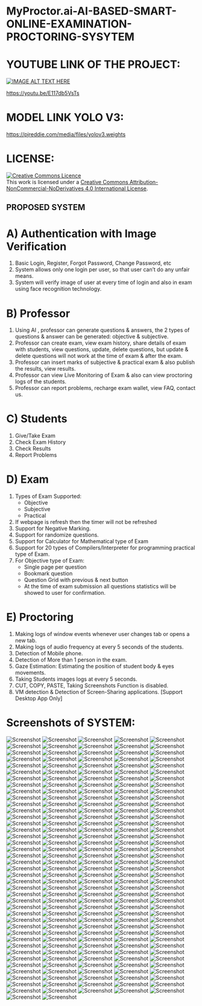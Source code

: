 # MyProctor.ai-AI-BASED-SMART-ONLINE-EXAMINATION-PROCTORING-SYSYTEM

# YOUTUBE LINK OF THE PROJECT:
[![IMAGE ALT TEXT HERE](https://img.youtube.com/vi/E117db5VsTs/0.jpg)](https://youtu.be/E117db5VsTs)

https://youtu.be/E117db5VsTs

# MODEL LINK YOLO V3:
https://pjreddie.com/media/files/yolov3.weights

# LICENSE:
<a rel="license" href="http://creativecommons.org/licenses/by-nc-nd/4.0/"><img alt="Creative Commons Licence" style="border-width:0" src="https://i.creativecommons.org/l/by-nc-nd/4.0/88x31.png" /></a><br />This work is licensed under a <a rel="license" href="http://creativecommons.org/licenses/by-nc-nd/4.0/">Creative Commons Attribution-NonCommercial-NoDerivatives 4.0 International License</a>.

## PROPOSED SYSTEM
# A) Authentication with Image Verification
1) Basic Login, Register, Forgot Password, Change Password, etc
2) System allows only one login per user, so that user can’t do any unfair means.
3) System will verify image of user at every time of login and also in exam using face recognition technology.


# B) Professor 
1) Using AI , professor can generate questions & answers, the 2 types of questions & answer can be generated: objective & subjective.
2) Professor can create exam, view exam history, share details of exam with students, view questions, update, delete questions, but update & delete questions will not work at the time of exam & after the exam.
3) Professor can insert marks of subjective & practical exam & also publish the results, view results.
4) Professor can view Live Monitoring of Exam & also can view proctoring logs of the students.
5) Professor can report problems, recharge exam wallet, view FAQ, contact us.

# C) Students
1) Give/Take Exam
2) Check Exam History
3) Check Results
4) Report Problems

# D) Exam 
1) Types of Exam Supported:
    - Objective
    - Subjective
    - Practical 
2) If webpage is refresh then the timer will not be refreshed
3) Support for Negative Marking.
4) Support for randomize questions.
5) Support for Calculator for Mathematical type of Exam
6) Support for 20 types of Compilers/Interpreter for  programming practical type of Exam.
7) For Objective type of Exam:
     - Single page per question
     - Bookmark question 
      - Question Grid with previous & next button
      - At the time of exam submission all questions statistics will be showed to user for confirmation. 


# E) Proctoring 
1) Making logs of window events whenever user changes tab or opens a new tab.
2) Making logs of audio frequency at every 5 seconds of the students.
3) Detection of Mobile phone.
4) Detection of  More than 1 person in the exam.
5) Gaze Estimation: Estimating the position of student body & eyes movements.
6) Taking Students images logs at every 5 seconds.
7) CUT, COPY, PASTE, Taking Screenshots Function is disabled.
8) VM detection & Detection of Screen-Sharing applications. [Support Desktop App Only]




# Screenshots of SYSTEM:
![Screenshot](https://raw.github.com/narender-rk10/MyProctor.ai-AI-BASED-SMART-ONLINE-EXAMINATION-PROCTORING-SYSYTEM/main/SCREENSHOTS/image1.png)
![Screenshot](https://raw.github.com/narender-rk10/MyProctor.ai-AI-BASED-SMART-ONLINE-EXAMINATION-PROCTORING-SYSYTEM/main/SCREENSHOTS/image2.png)
![Screenshot](https://raw.github.com/narender-rk10/MyProctor.ai-AI-BASED-SMART-ONLINE-EXAMINATION-PROCTORING-SYSYTEM/main/SCREENSHOTS/image3.png)
![Screenshot](https://raw.github.com/narender-rk10/MyProctor.ai-AI-BASED-SMART-ONLINE-EXAMINATION-PROCTORING-SYSYTEM/main/SCREENSHOTS/image4.png)
![Screenshot](https://raw.github.com/narender-rk10/MyProctor.ai-AI-BASED-SMART-ONLINE-EXAMINATION-PROCTORING-SYSYTEM/main/SCREENSHOTS/image5.png)
![Screenshot](https://raw.github.com/narender-rk10/MyProctor.ai-AI-BASED-SMART-ONLINE-EXAMINATION-PROCTORING-SYSYTEM/main/SCREENSHOTS/image6.png)
![Screenshot](https://raw.github.com/narender-rk10/MyProctor.ai-AI-BASED-SMART-ONLINE-EXAMINATION-PROCTORING-SYSYTEM/main/SCREENSHOTS/image7.png)
![Screenshot](https://raw.github.com/narender-rk10/MyProctor.ai-AI-BASED-SMART-ONLINE-EXAMINATION-PROCTORING-SYSYTEM/main/SCREENSHOTS/image8.png)
![Screenshot](https://raw.github.com/narender-rk10/MyProctor.ai-AI-BASED-SMART-ONLINE-EXAMINATION-PROCTORING-SYSYTEM/main/SCREENSHOTS/image9.png)
![Screenshot](https://raw.github.com/narender-rk10/MyProctor.ai-AI-BASED-SMART-ONLINE-EXAMINATION-PROCTORING-SYSYTEM/main/SCREENSHOTS/image10.png)
![Screenshot](https://raw.github.com/narender-rk10/MyProctor.ai-AI-BASED-SMART-ONLINE-EXAMINATION-PROCTORING-SYSYTEM/main/SCREENSHOTS/image11.png)
![Screenshot](https://raw.github.com/narender-rk10/MyProctor.ai-AI-BASED-SMART-ONLINE-EXAMINATION-PROCTORING-SYSYTEM/main/SCREENSHOTS/image12.png)
![Screenshot](https://raw.github.com/narender-rk10/MyProctor.ai-AI-BASED-SMART-ONLINE-EXAMINATION-PROCTORING-SYSYTEM/main/SCREENSHOTS/image13.png)
![Screenshot](https://raw.github.com/narender-rk10/MyProctor.ai-AI-BASED-SMART-ONLINE-EXAMINATION-PROCTORING-SYSYTEM/main/SCREENSHOTS/image14.png)
![Screenshot](https://raw.github.com/narender-rk10/MyProctor.ai-AI-BASED-SMART-ONLINE-EXAMINATION-PROCTORING-SYSYTEM/main/SCREENSHOTS/image15.png)
![Screenshot](https://raw.github.com/narender-rk10/MyProctor.ai-AI-BASED-SMART-ONLINE-EXAMINATION-PROCTORING-SYSYTEM/main/SCREENSHOTS/image16.png)
![Screenshot](https://raw.github.com/narender-rk10/MyProctor.ai-AI-BASED-SMART-ONLINE-EXAMINATION-PROCTORING-SYSYTEM/main/SCREENSHOTS/image17.png)
![Screenshot](https://raw.github.com/narender-rk10/MyProctor.ai-AI-BASED-SMART-ONLINE-EXAMINATION-PROCTORING-SYSYTEM/main/SCREENSHOTS/image18.png)
![Screenshot](https://raw.github.com/narender-rk10/MyProctor.ai-AI-BASED-SMART-ONLINE-EXAMINATION-PROCTORING-SYSYTEM/main/SCREENSHOTS/image19.png)
![Screenshot](https://raw.github.com/narender-rk10/MyProctor.ai-AI-BASED-SMART-ONLINE-EXAMINATION-PROCTORING-SYSYTEM/main/SCREENSHOTS/image20.png)
![Screenshot](https://raw.github.com/narender-rk10/MyProctor.ai-AI-BASED-SMART-ONLINE-EXAMINATION-PROCTORING-SYSYTEM/main/SCREENSHOTS/image21.png)
![Screenshot](https://raw.github.com/narender-rk10/MyProctor.ai-AI-BASED-SMART-ONLINE-EXAMINATION-PROCTORING-SYSYTEM/main/SCREENSHOTS/image22.png)
![Screenshot](https://raw.github.com/narender-rk10/MyProctor.ai-AI-BASED-SMART-ONLINE-EXAMINATION-PROCTORING-SYSYTEM/main/SCREENSHOTS/image23.png)
![Screenshot](https://raw.github.com/narender-rk10/MyProctor.ai-AI-BASED-SMART-ONLINE-EXAMINATION-PROCTORING-SYSYTEM/main/SCREENSHOTS/image24.png)
![Screenshot](https://raw.github.com/narender-rk10/MyProctor.ai-AI-BASED-SMART-ONLINE-EXAMINATION-PROCTORING-SYSYTEM/main/SCREENSHOTS/image25.png)
![Screenshot](https://raw.github.com/narender-rk10/MyProctor.ai-AI-BASED-SMART-ONLINE-EXAMINATION-PROCTORING-SYSYTEM/main/SCREENSHOTS/image26.png)
![Screenshot](https://raw.github.com/narender-rk10/MyProctor.ai-AI-BASED-SMART-ONLINE-EXAMINATION-PROCTORING-SYSYTEM/main/SCREENSHOTS/image27.png)
![Screenshot](https://raw.github.com/narender-rk10/MyProctor.ai-AI-BASED-SMART-ONLINE-EXAMINATION-PROCTORING-SYSYTEM/main/SCREENSHOTS/image28.png)
![Screenshot](https://raw.github.com/narender-rk10/MyProctor.ai-AI-BASED-SMART-ONLINE-EXAMINATION-PROCTORING-SYSYTEM/main/SCREENSHOTS/image29.png)
![Screenshot](https://raw.github.com/narender-rk10/MyProctor.ai-AI-BASED-SMART-ONLINE-EXAMINATION-PROCTORING-SYSYTEM/main/SCREENSHOTS/image30.png)
![Screenshot](https://raw.github.com/narender-rk10/MyProctor.ai-AI-BASED-SMART-ONLINE-EXAMINATION-PROCTORING-SYSYTEM/main/SCREENSHOTS/image31.png)
![Screenshot](https://raw.github.com/narender-rk10/MyProctor.ai-AI-BASED-SMART-ONLINE-EXAMINATION-PROCTORING-SYSYTEM/main/SCREENSHOTS/image32.png)
![Screenshot](https://raw.github.com/narender-rk10/MyProctor.ai-AI-BASED-SMART-ONLINE-EXAMINATION-PROCTORING-SYSYTEM/main/SCREENSHOTS/image33.png)
![Screenshot](https://raw.github.com/narender-rk10/MyProctor.ai-AI-BASED-SMART-ONLINE-EXAMINATION-PROCTORING-SYSYTEM/main/SCREENSHOTS/image34.png)
![Screenshot](https://raw.github.com/narender-rk10/MyProctor.ai-AI-BASED-SMART-ONLINE-EXAMINATION-PROCTORING-SYSYTEM/main/SCREENSHOTS/image35.png)
![Screenshot](https://raw.github.com/narender-rk10/MyProctor.ai-AI-BASED-SMART-ONLINE-EXAMINATION-PROCTORING-SYSYTEM/main/SCREENSHOTS/image36.png)
![Screenshot](https://raw.github.com/narender-rk10/MyProctor.ai-AI-BASED-SMART-ONLINE-EXAMINATION-PROCTORING-SYSYTEM/main/SCREENSHOTS/image37.png)
![Screenshot](https://raw.github.com/narender-rk10/MyProctor.ai-AI-BASED-SMART-ONLINE-EXAMINATION-PROCTORING-SYSYTEM/main/SCREENSHOTS/image38.png)
![Screenshot](https://raw.github.com/narender-rk10/MyProctor.ai-AI-BASED-SMART-ONLINE-EXAMINATION-PROCTORING-SYSYTEM/main/SCREENSHOTS/image39.png)
![Screenshot](https://raw.github.com/narender-rk10/MyProctor.ai-AI-BASED-SMART-ONLINE-EXAMINATION-PROCTORING-SYSYTEM/main/SCREENSHOTS/image40.png)
![Screenshot](https://raw.github.com/narender-rk10/MyProctor.ai-AI-BASED-SMART-ONLINE-EXAMINATION-PROCTORING-SYSYTEM/main/SCREENSHOTS/image41.png)
![Screenshot](https://raw.github.com/narender-rk10/MyProctor.ai-AI-BASED-SMART-ONLINE-EXAMINATION-PROCTORING-SYSYTEM/main/SCREENSHOTS/image42.png)
![Screenshot](https://raw.github.com/narender-rk10/MyProctor.ai-AI-BASED-SMART-ONLINE-EXAMINATION-PROCTORING-SYSYTEM/main/SCREENSHOTS/image43.png)
![Screenshot](https://raw.github.com/narender-rk10/MyProctor.ai-AI-BASED-SMART-ONLINE-EXAMINATION-PROCTORING-SYSYTEM/main/SCREENSHOTS/image44.png)
![Screenshot](https://raw.github.com/narender-rk10/MyProctor.ai-AI-BASED-SMART-ONLINE-EXAMINATION-PROCTORING-SYSYTEM/main/SCREENSHOTS/image45.png)
![Screenshot](https://raw.github.com/narender-rk10/MyProctor.ai-AI-BASED-SMART-ONLINE-EXAMINATION-PROCTORING-SYSYTEM/main/SCREENSHOTS/image46.png)
![Screenshot](https://raw.github.com/narender-rk10/MyProctor.ai-AI-BASED-SMART-ONLINE-EXAMINATION-PROCTORING-SYSYTEM/main/SCREENSHOTS/image47.png)
![Screenshot](https://raw.github.com/narender-rk10/MyProctor.ai-AI-BASED-SMART-ONLINE-EXAMINATION-PROCTORING-SYSYTEM/main/SCREENSHOTS/image48.png)
![Screenshot](https://raw.github.com/narender-rk10/MyProctor.ai-AI-BASED-SMART-ONLINE-EXAMINATION-PROCTORING-SYSYTEM/main/SCREENSHOTS/image49.png)
![Screenshot](https://raw.github.com/narender-rk10/MyProctor.ai-AI-BASED-SMART-ONLINE-EXAMINATION-PROCTORING-SYSYTEM/main/SCREENSHOTS/image50.png)
![Screenshot](https://raw.github.com/narender-rk10/MyProctor.ai-AI-BASED-SMART-ONLINE-EXAMINATION-PROCTORING-SYSYTEM/main/SCREENSHOTS/image51.png)
![Screenshot](https://raw.github.com/narender-rk10/MyProctor.ai-AI-BASED-SMART-ONLINE-EXAMINATION-PROCTORING-SYSYTEM/main/SCREENSHOTS/image52.png)
![Screenshot](https://raw.github.com/narender-rk10/MyProctor.ai-AI-BASED-SMART-ONLINE-EXAMINATION-PROCTORING-SYSYTEM/main/SCREENSHOTS/image53.png)
![Screenshot](https://raw.github.com/narender-rk10/MyProctor.ai-AI-BASED-SMART-ONLINE-EXAMINATION-PROCTORING-SYSYTEM/main/SCREENSHOTS/image54.png)
![Screenshot](https://raw.github.com/narender-rk10/MyProctor.ai-AI-BASED-SMART-ONLINE-EXAMINATION-PROCTORING-SYSYTEM/main/SCREENSHOTS/image55.png)
![Screenshot](https://raw.github.com/narender-rk10/MyProctor.ai-AI-BASED-SMART-ONLINE-EXAMINATION-PROCTORING-SYSYTEM/main/SCREENSHOTS/image56.png)
![Screenshot](https://raw.github.com/narender-rk10/MyProctor.ai-AI-BASED-SMART-ONLINE-EXAMINATION-PROCTORING-SYSYTEM/main/SCREENSHOTS/image57.png)
![Screenshot](https://raw.github.com/narender-rk10/MyProctor.ai-AI-BASED-SMART-ONLINE-EXAMINATION-PROCTORING-SYSYTEM/main/SCREENSHOTS/image58.png)
![Screenshot](https://raw.github.com/narender-rk10/MyProctor.ai-AI-BASED-SMART-ONLINE-EXAMINATION-PROCTORING-SYSYTEM/main/SCREENSHOTS/image59.png)
![Screenshot](https://raw.github.com/narender-rk10/MyProctor.ai-AI-BASED-SMART-ONLINE-EXAMINATION-PROCTORING-SYSYTEM/main/SCREENSHOTS/image60.png)
![Screenshot](https://raw.github.com/narender-rk10/MyProctor.ai-AI-BASED-SMART-ONLINE-EXAMINATION-PROCTORING-SYSYTEM/main/SCREENSHOTS/image61.png)
![Screenshot](https://raw.github.com/narender-rk10/MyProctor.ai-AI-BASED-SMART-ONLINE-EXAMINATION-PROCTORING-SYSYTEM/main/SCREENSHOTS/image62.png)
![Screenshot](https://raw.github.com/narender-rk10/MyProctor.ai-AI-BASED-SMART-ONLINE-EXAMINATION-PROCTORING-SYSYTEM/main/SCREENSHOTS/image63.png)
![Screenshot](https://raw.github.com/narender-rk10/MyProctor.ai-AI-BASED-SMART-ONLINE-EXAMINATION-PROCTORING-SYSYTEM/main/SCREENSHOTS/image64.png)
![Screenshot](https://raw.github.com/narender-rk10/MyProctor.ai-AI-BASED-SMART-ONLINE-EXAMINATION-PROCTORING-SYSYTEM/main/SCREENSHOTS/image65.png)
![Screenshot](https://raw.github.com/narender-rk10/MyProctor.ai-AI-BASED-SMART-ONLINE-EXAMINATION-PROCTORING-SYSYTEM/main/SCREENSHOTS/image66.png)
![Screenshot](https://raw.github.com/narender-rk10/MyProctor.ai-AI-BASED-SMART-ONLINE-EXAMINATION-PROCTORING-SYSYTEM/main/SCREENSHOTS/image67.png)
![Screenshot](https://raw.github.com/narender-rk10/MyProctor.ai-AI-BASED-SMART-ONLINE-EXAMINATION-PROCTORING-SYSYTEM/main/SCREENSHOTS/image68.png)
![Screenshot](https://raw.github.com/narender-rk10/MyProctor.ai-AI-BASED-SMART-ONLINE-EXAMINATION-PROCTORING-SYSYTEM/main/SCREENSHOTS/image69.png)
![Screenshot](https://raw.github.com/narender-rk10/MyProctor.ai-AI-BASED-SMART-ONLINE-EXAMINATION-PROCTORING-SYSYTEM/main/SCREENSHOTS/image70.png)
![Screenshot](https://raw.github.com/narender-rk10/MyProctor.ai-AI-BASED-SMART-ONLINE-EXAMINATION-PROCTORING-SYSYTEM/main/SCREENSHOTS/image71.png)
![Screenshot](https://raw.github.com/narender-rk10/MyProctor.ai-AI-BASED-SMART-ONLINE-EXAMINATION-PROCTORING-SYSYTEM/main/SCREENSHOTS/image72.png)
![Screenshot](https://raw.github.com/narender-rk10/MyProctor.ai-AI-BASED-SMART-ONLINE-EXAMINATION-PROCTORING-SYSYTEM/main/SCREENSHOTS/image73.png)
![Screenshot](https://raw.github.com/narender-rk10/MyProctor.ai-AI-BASED-SMART-ONLINE-EXAMINATION-PROCTORING-SYSYTEM/main/SCREENSHOTS/image74.png)
![Screenshot](https://raw.github.com/narender-rk10/MyProctor.ai-AI-BASED-SMART-ONLINE-EXAMINATION-PROCTORING-SYSYTEM/main/SCREENSHOTS/image75.png)
![Screenshot](https://raw.github.com/narender-rk10/MyProctor.ai-AI-BASED-SMART-ONLINE-EXAMINATION-PROCTORING-SYSYTEM/main/SCREENSHOTS/image76.png)
![Screenshot](https://raw.github.com/narender-rk10/MyProctor.ai-AI-BASED-SMART-ONLINE-EXAMINATION-PROCTORING-SYSYTEM/main/SCREENSHOTS/image77.png)
![Screenshot](https://raw.github.com/narender-rk10/MyProctor.ai-AI-BASED-SMART-ONLINE-EXAMINATION-PROCTORING-SYSYTEM/main/SCREENSHOTS/image78.png)
![Screenshot](https://raw.github.com/narender-rk10/MyProctor.ai-AI-BASED-SMART-ONLINE-EXAMINATION-PROCTORING-SYSYTEM/main/SCREENSHOTS/image79.png)
![Screenshot](https://raw.github.com/narender-rk10/MyProctor.ai-AI-BASED-SMART-ONLINE-EXAMINATION-PROCTORING-SYSYTEM/main/SCREENSHOTS/image80.png)
![Screenshot](https://raw.github.com/narender-rk10/MyProctor.ai-AI-BASED-SMART-ONLINE-EXAMINATION-PROCTORING-SYSYTEM/main/SCREENSHOTS/image81.png)
![Screenshot](https://raw.github.com/narender-rk10/MyProctor.ai-AI-BASED-SMART-ONLINE-EXAMINATION-PROCTORING-SYSYTEM/main/SCREENSHOTS/image82.png)
![Screenshot](https://raw.github.com/narender-rk10/MyProctor.ai-AI-BASED-SMART-ONLINE-EXAMINATION-PROCTORING-SYSYTEM/main/SCREENSHOTS/image83.png)
![Screenshot](https://raw.github.com/narender-rk10/MyProctor.ai-AI-BASED-SMART-ONLINE-EXAMINATION-PROCTORING-SYSYTEM/main/SCREENSHOTS/image84.png)
![Screenshot](https://raw.github.com/narender-rk10/MyProctor.ai-AI-BASED-SMART-ONLINE-EXAMINATION-PROCTORING-SYSYTEM/main/SCREENSHOTS/image85.png)
![Screenshot](https://raw.github.com/narender-rk10/MyProctor.ai-AI-BASED-SMART-ONLINE-EXAMINATION-PROCTORING-SYSYTEM/main/SCREENSHOTS/image86.png)
![Screenshot](https://raw.github.com/narender-rk10/MyProctor.ai-AI-BASED-SMART-ONLINE-EXAMINATION-PROCTORING-SYSYTEM/main/SCREENSHOTS/image87.png)
![Screenshot](https://raw.github.com/narender-rk10/MyProctor.ai-AI-BASED-SMART-ONLINE-EXAMINATION-PROCTORING-SYSYTEM/main/SCREENSHOTS/image88.png)
![Screenshot](https://raw.github.com/narender-rk10/MyProctor.ai-AI-BASED-SMART-ONLINE-EXAMINATION-PROCTORING-SYSYTEM/main/SCREENSHOTS/image89.png)
![Screenshot](https://raw.github.com/narender-rk10/MyProctor.ai-AI-BASED-SMART-ONLINE-EXAMINATION-PROCTORING-SYSYTEM/main/SCREENSHOTS/image90.png)
![Screenshot](https://raw.github.com/narender-rk10/MyProctor.ai-AI-BASED-SMART-ONLINE-EXAMINATION-PROCTORING-SYSYTEM/main/SCREENSHOTS/image91.png)
![Screenshot](https://raw.github.com/narender-rk10/MyProctor.ai-AI-BASED-SMART-ONLINE-EXAMINATION-PROCTORING-SYSYTEM/main/SCREENSHOTS/image92.png)
![Screenshot](https://raw.github.com/narender-rk10/MyProctor.ai-AI-BASED-SMART-ONLINE-EXAMINATION-PROCTORING-SYSYTEM/main/SCREENSHOTS/image93.png)
![Screenshot](https://raw.github.com/narender-rk10/MyProctor.ai-AI-BASED-SMART-ONLINE-EXAMINATION-PROCTORING-SYSYTEM/main/SCREENSHOTS/image94.png)
![Screenshot](https://raw.github.com/narender-rk10/MyProctor.ai-AI-BASED-SMART-ONLINE-EXAMINATION-PROCTORING-SYSYTEM/main/SCREENSHOTS/image95.png)
![Screenshot](https://raw.github.com/narender-rk10/MyProctor.ai-AI-BASED-SMART-ONLINE-EXAMINATION-PROCTORING-SYSYTEM/main/SCREENSHOTS/image96.png)
![Screenshot](https://raw.github.com/narender-rk10/MyProctor.ai-AI-BASED-SMART-ONLINE-EXAMINATION-PROCTORING-SYSYTEM/main/SCREENSHOTS/image97.png)
![Screenshot](https://raw.github.com/narender-rk10/MyProctor.ai-AI-BASED-SMART-ONLINE-EXAMINATION-PROCTORING-SYSYTEM/main/SCREENSHOTS/image98.png)
![Screenshot](https://raw.github.com/narender-rk10/MyProctor.ai-AI-BASED-SMART-ONLINE-EXAMINATION-PROCTORING-SYSYTEM/main/SCREENSHOTS/image99.png)
![Screenshot](https://raw.github.com/narender-rk10/MyProctor.ai-AI-BASED-SMART-ONLINE-EXAMINATION-PROCTORING-SYSYTEM/main/SCREENSHOTS/image100.png)
![Screenshot](https://raw.github.com/narender-rk10/MyProctor.ai-AI-BASED-SMART-ONLINE-EXAMINATION-PROCTORING-SYSYTEM/main/SCREENSHOTS/image101.png)
![Screenshot](https://raw.github.com/narender-rk10/MyProctor.ai-AI-BASED-SMART-ONLINE-EXAMINATION-PROCTORING-SYSYTEM/main/SCREENSHOTS/image102.png)
![Screenshot](https://raw.github.com/narender-rk10/MyProctor.ai-AI-BASED-SMART-ONLINE-EXAMINATION-PROCTORING-SYSYTEM/main/SCREENSHOTS/image103.png)
![Screenshot](https://raw.github.com/narender-rk10/MyProctor.ai-AI-BASED-SMART-ONLINE-EXAMINATION-PROCTORING-SYSYTEM/main/SCREENSHOTS/image104.png)
![Screenshot](https://raw.github.com/narender-rk10/MyProctor.ai-AI-BASED-SMART-ONLINE-EXAMINATION-PROCTORING-SYSYTEM/main/SCREENSHOTS/image105.png)
![Screenshot](https://raw.github.com/narender-rk10/MyProctor.ai-AI-BASED-SMART-ONLINE-EXAMINATION-PROCTORING-SYSYTEM/main/SCREENSHOTS/image106.png)
![Screenshot](https://raw.github.com/narender-rk10/MyProctor.ai-AI-BASED-SMART-ONLINE-EXAMINATION-PROCTORING-SYSYTEM/main/SCREENSHOTS/image107.png)
![Screenshot](https://raw.github.com/narender-rk10/MyProctor.ai-AI-BASED-SMART-ONLINE-EXAMINATION-PROCTORING-SYSYTEM/main/SCREENSHOTS/image108.png)
![Screenshot](https://raw.github.com/narender-rk10/MyProctor.ai-AI-BASED-SMART-ONLINE-EXAMINATION-PROCTORING-SYSYTEM/main/SCREENSHOTS/image109.png)
![Screenshot](https://raw.github.com/narender-rk10/MyProctor.ai-AI-BASED-SMART-ONLINE-EXAMINATION-PROCTORING-SYSYTEM/main/SCREENSHOTS/image110.png)
![Screenshot](https://raw.github.com/narender-rk10/MyProctor.ai-AI-BASED-SMART-ONLINE-EXAMINATION-PROCTORING-SYSYTEM/main/SCREENSHOTS/image111.png)
![Screenshot](https://raw.github.com/narender-rk10/MyProctor.ai-AI-BASED-SMART-ONLINE-EXAMINATION-PROCTORING-SYSYTEM/main/SCREENSHOTS/image112.png)
![Screenshot](https://raw.github.com/narender-rk10/MyProctor.ai-AI-BASED-SMART-ONLINE-EXAMINATION-PROCTORING-SYSYTEM/main/SCREENSHOTS/image113.png)
![Screenshot](https://raw.github.com/narender-rk10/MyProctor.ai-AI-BASED-SMART-ONLINE-EXAMINATION-PROCTORING-SYSYTEM/main/SCREENSHOTS/image114.png)
![Screenshot](https://raw.github.com/narender-rk10/MyProctor.ai-AI-BASED-SMART-ONLINE-EXAMINATION-PROCTORING-SYSYTEM/main/SCREENSHOTS/image115.png)
![Screenshot](https://raw.github.com/narender-rk10/MyProctor.ai-AI-BASED-SMART-ONLINE-EXAMINATION-PROCTORING-SYSYTEM/main/SCREENSHOTS/image116.png)
![Screenshot](https://raw.github.com/narender-rk10/MyProctor.ai-AI-BASED-SMART-ONLINE-EXAMINATION-PROCTORING-SYSYTEM/main/SCREENSHOTS/image117.png)
![Screenshot](https://raw.github.com/narender-rk10/MyProctor.ai-AI-BASED-SMART-ONLINE-EXAMINATION-PROCTORING-SYSYTEM/main/SCREENSHOTS/image118.png)
![Screenshot](https://raw.github.com/narender-rk10/MyProctor.ai-AI-BASED-SMART-ONLINE-EXAMINATION-PROCTORING-SYSYTEM/main/SCREENSHOTS/image119.png)
![Screenshot](https://raw.github.com/narender-rk10/MyProctor.ai-AI-BASED-SMART-ONLINE-EXAMINATION-PROCTORING-SYSYTEM/main/SCREENSHOTS/image120.png)
![Screenshot](https://raw.github.com/narender-rk10/MyProctor.ai-AI-BASED-SMART-ONLINE-EXAMINATION-PROCTORING-SYSYTEM/main/SCREENSHOTS/image121.png)
![Screenshot](https://raw.github.com/narender-rk10/MyProctor.ai-AI-BASED-SMART-ONLINE-EXAMINATION-PROCTORING-SYSYTEM/main/SCREENSHOTS/image122.png)
![Screenshot](https://raw.github.com/narender-rk10/MyProctor.ai-AI-BASED-SMART-ONLINE-EXAMINATION-PROCTORING-SYSYTEM/main/SCREENSHOTS/image123.png)
![Screenshot](https://raw.github.com/narender-rk10/MyProctor.ai-AI-BASED-SMART-ONLINE-EXAMINATION-PROCTORING-SYSYTEM/main/SCREENSHOTS/image124.png)
![Screenshot](https://raw.github.com/narender-rk10/MyProctor.ai-AI-BASED-SMART-ONLINE-EXAMINATION-PROCTORING-SYSYTEM/main/SCREENSHOTS/image125.png)
![Screenshot](https://raw.github.com/narender-rk10/MyProctor.ai-AI-BASED-SMART-ONLINE-EXAMINATION-PROCTORING-SYSYTEM/main/SCREENSHOTS/image126.png)
![Screenshot](https://raw.github.com/narender-rk10/MyProctor.ai-AI-BASED-SMART-ONLINE-EXAMINATION-PROCTORING-SYSYTEM/main/SCREENSHOTS/image127.png)
![Screenshot](https://raw.github.com/narender-rk10/MyProctor.ai-AI-BASED-SMART-ONLINE-EXAMINATION-PROCTORING-SYSYTEM/main/SCREENSHOTS/image128.png)
![Screenshot](https://raw.github.com/narender-rk10/MyProctor.ai-AI-BASED-SMART-ONLINE-EXAMINATION-PROCTORING-SYSYTEM/main/SCREENSHOTS/image129.png)
![Screenshot](https://raw.github.com/narender-rk10/MyProctor.ai-AI-BASED-SMART-ONLINE-EXAMINATION-PROCTORING-SYSYTEM/main/SCREENSHOTS/image130.png)
![Screenshot](https://raw.github.com/narender-rk10/MyProctor.ai-AI-BASED-SMART-ONLINE-EXAMINATION-PROCTORING-SYSYTEM/main/SCREENSHOTS/image131.png)
![Screenshot](https://raw.github.com/narender-rk10/MyProctor.ai-AI-BASED-SMART-ONLINE-EXAMINATION-PROCTORING-SYSYTEM/main/SCREENSHOTS/image132.png)
![Screenshot](https://raw.github.com/narender-rk10/MyProctor.ai-AI-BASED-SMART-ONLINE-EXAMINATION-PROCTORING-SYSYTEM/main/SCREENSHOTS/image133.png)
![Screenshot](https://raw.github.com/narender-rk10/MyProctor.ai-AI-BASED-SMART-ONLINE-EXAMINATION-PROCTORING-SYSYTEM/main/SCREENSHOTS/image134.png)
![Screenshot](https://raw.github.com/narender-rk10/MyProctor.ai-AI-BASED-SMART-ONLINE-EXAMINATION-PROCTORING-SYSYTEM/main/SCREENSHOTS/image135.png)
![Screenshot](https://raw.github.com/narender-rk10/MyProctor.ai-AI-BASED-SMART-ONLINE-EXAMINATION-PROCTORING-SYSYTEM/main/SCREENSHOTS/image136.png)
![Screenshot](https://raw.github.com/narender-rk10/MyProctor.ai-AI-BASED-SMART-ONLINE-EXAMINATION-PROCTORING-SYSYTEM/main/SCREENSHOTS/image137.png)
![Screenshot](https://raw.github.com/narender-rk10/MyProctor.ai-AI-BASED-SMART-ONLINE-EXAMINATION-PROCTORING-SYSYTEM/main/SCREENSHOTS/image138.png)
![Screenshot](https://raw.github.com/narender-rk10/MyProctor.ai-AI-BASED-SMART-ONLINE-EXAMINATION-PROCTORING-SYSYTEM/main/SCREENSHOTS/image139.png)
![Screenshot](https://raw.github.com/narender-rk10/MyProctor.ai-AI-BASED-SMART-ONLINE-EXAMINATION-PROCTORING-SYSYTEM/main/SCREENSHOTS/image140.png)
![Screenshot](https://raw.github.com/narender-rk10/MyProctor.ai-AI-BASED-SMART-ONLINE-EXAMINATION-PROCTORING-SYSYTEM/main/SCREENSHOTS/image141.png)
![Screenshot](https://raw.github.com/narender-rk10/MyProctor.ai-AI-BASED-SMART-ONLINE-EXAMINATION-PROCTORING-SYSYTEM/main/SCREENSHOTS/image142.png)
![Screenshot](https://raw.github.com/narender-rk10/MyProctor.ai-AI-BASED-SMART-ONLINE-EXAMINATION-PROCTORING-SYSYTEM/main/SCREENSHOTS/image143.png)
![Screenshot](https://raw.github.com/narender-rk10/MyProctor.ai-AI-BASED-SMART-ONLINE-EXAMINATION-PROCTORING-SYSYTEM/main/SCREENSHOTS/image144.png)
![Screenshot](https://raw.github.com/narender-rk10/MyProctor.ai-AI-BASED-SMART-ONLINE-EXAMINATION-PROCTORING-SYSYTEM/main/SCREENSHOTS/image145.png)
![Screenshot](https://raw.github.com/narender-rk10/MyProctor.ai-AI-BASED-SMART-ONLINE-EXAMINATION-PROCTORING-SYSYTEM/main/SCREENSHOTS/image146.png)
![Screenshot](https://raw.github.com/narender-rk10/MyProctor.ai-AI-BASED-SMART-ONLINE-EXAMINATION-PROCTORING-SYSYTEM/main/SCREENSHOTS/image147.png)
![Screenshot](https://raw.github.com/narender-rk10/MyProctor.ai-AI-BASED-SMART-ONLINE-EXAMINATION-PROCTORING-SYSYTEM/main/SCREENSHOTS/image148.png)
![Screenshot](https://raw.github.com/narender-rk10/MyProctor.ai-AI-BASED-SMART-ONLINE-EXAMINATION-PROCTORING-SYSYTEM/main/SCREENSHOTS/image149.png)
![Screenshot](https://raw.github.com/narender-rk10/MyProctor.ai-AI-BASED-SMART-ONLINE-EXAMINATION-PROCTORING-SYSYTEM/main/SCREENSHOTS/image150.png)
![Screenshot](https://raw.github.com/narender-rk10/MyProctor.ai-AI-BASED-SMART-ONLINE-EXAMINATION-PROCTORING-SYSYTEM/main/SCREENSHOTS/image151.png)
![Screenshot](https://raw.github.com/narender-rk10/MyProctor.ai-AI-BASED-SMART-ONLINE-EXAMINATION-PROCTORING-SYSYTEM/main/SCREENSHOTS/image152.png)
![Screenshot](https://raw.github.com/narender-rk10/MyProctor.ai-AI-BASED-SMART-ONLINE-EXAMINATION-PROCTORING-SYSYTEM/main/SCREENSHOTS/image153.png)
![Screenshot](https://raw.github.com/narender-rk10/MyProctor.ai-AI-BASED-SMART-ONLINE-EXAMINATION-PROCTORING-SYSYTEM/main/SCREENSHOTS/image154.png)
![Screenshot](https://raw.github.com/narender-rk10/MyProctor.ai-AI-BASED-SMART-ONLINE-EXAMINATION-PROCTORING-SYSYTEM/main/SCREENSHOTS/image155.png)
![Screenshot](https://raw.github.com/narender-rk10/MyProctor.ai-AI-BASED-SMART-ONLINE-EXAMINATION-PROCTORING-SYSYTEM/main/SCREENSHOTS/image156.png)
![Screenshot](https://raw.github.com/narender-rk10/MyProctor.ai-AI-BASED-SMART-ONLINE-EXAMINATION-PROCTORING-SYSYTEM/main/SCREENSHOTS/image157.png)
![Screenshot](https://raw.github.com/narender-rk10/MyProctor.ai-AI-BASED-SMART-ONLINE-EXAMINATION-PROCTORING-SYSYTEM/main/SCREENSHOTS/image158.png)
![Screenshot](https://raw.github.com/narender-rk10/MyProctor.ai-AI-BASED-SMART-ONLINE-EXAMINATION-PROCTORING-SYSYTEM/main/SCREENSHOTS/image159.png)
![Screenshot](https://raw.github.com/narender-rk10/MyProctor.ai-AI-BASED-SMART-ONLINE-EXAMINATION-PROCTORING-SYSYTEM/main/SCREENSHOTS/image160.png)
![Screenshot](https://raw.github.com/narender-rk10/MyProctor.ai-AI-BASED-SMART-ONLINE-EXAMINATION-PROCTORING-SYSYTEM/main/SCREENSHOTS/image161.png)
![Screenshot](https://raw.github.com/narender-rk10/MyProctor.ai-AI-BASED-SMART-ONLINE-EXAMINATION-PROCTORING-SYSYTEM/main/SCREENSHOTS/image162.png)
![Screenshot](https://raw.github.com/narender-rk10/MyProctor.ai-AI-BASED-SMART-ONLINE-EXAMINATION-PROCTORING-SYSYTEM/main/SCREENSHOTS/image163.png)
![Screenshot](https://raw.github.com/narender-rk10/MyProctor.ai-AI-BASED-SMART-ONLINE-EXAMINATION-PROCTORING-SYSYTEM/main/SCREENSHOTS/image164.png)
![Screenshot](https://raw.github.com/narender-rk10/MyProctor.ai-AI-BASED-SMART-ONLINE-EXAMINATION-PROCTORING-SYSYTEM/main/SCREENSHOTS/image165.png)
![Screenshot](https://raw.github.com/narender-rk10/MyProctor.ai-AI-BASED-SMART-ONLINE-EXAMINATION-PROCTORING-SYSYTEM/main/SCREENSHOTS/image166.png)
![Screenshot](https://raw.github.com/narender-rk10/MyProctor.ai-AI-BASED-SMART-ONLINE-EXAMINATION-PROCTORING-SYSYTEM/main/SCREENSHOTS/image167.png)
![Screenshot](https://raw.github.com/narender-rk10/MyProctor.ai-AI-BASED-SMART-ONLINE-EXAMINATION-PROCTORING-SYSYTEM/main/SCREENSHOTS/image168.png)
![Screenshot](https://raw.github.com/narender-rk10/MyProctor.ai-AI-BASED-SMART-ONLINE-EXAMINATION-PROCTORING-SYSYTEM/main/SCREENSHOTS/image169.png)
![Screenshot](https://raw.github.com/narender-rk10/MyProctor.ai-AI-BASED-SMART-ONLINE-EXAMINATION-PROCTORING-SYSYTEM/main/SCREENSHOTS/image170.png)
![Screenshot](https://raw.github.com/narender-rk10/MyProctor.ai-AI-BASED-SMART-ONLINE-EXAMINATION-PROCTORING-SYSYTEM/main/SCREENSHOTS/image171.png)
![Screenshot](https://raw.github.com/narender-rk10/MyProctor.ai-AI-BASED-SMART-ONLINE-EXAMINATION-PROCTORING-SYSYTEM/main/SCREENSHOTS/image172.png)
![Screenshot](https://raw.github.com/narender-rk10/MyProctor.ai-AI-BASED-SMART-ONLINE-EXAMINATION-PROCTORING-SYSYTEM/main/SCREENSHOTS/image173.png)
![Screenshot](https://raw.github.com/narender-rk10/MyProctor.ai-AI-BASED-SMART-ONLINE-EXAMINATION-PROCTORING-SYSYTEM/main/SCREENSHOTS/image174.png)
![Screenshot](https://raw.github.com/narender-rk10/MyProctor.ai-AI-BASED-SMART-ONLINE-EXAMINATION-PROCTORING-SYSYTEM/main/SCREENSHOTS/image175.png)
![Screenshot](https://raw.github.com/narender-rk10/MyProctor.ai-AI-BASED-SMART-ONLINE-EXAMINATION-PROCTORING-SYSYTEM/main/SCREENSHOTS/image176.png)
![Screenshot](https://raw.github.com/narender-rk10/MyProctor.ai-AI-BASED-SMART-ONLINE-EXAMINATION-PROCTORING-SYSYTEM/main/SCREENSHOTS/image177.png)
![Screenshot](https://raw.github.com/narender-rk10/MyProctor.ai-AI-BASED-SMART-ONLINE-EXAMINATION-PROCTORING-SYSYTEM/main/SCREENSHOTS/image178.png)
![Screenshot](https://raw.github.com/narender-rk10/MyProctor.ai-AI-BASED-SMART-ONLINE-EXAMINATION-PROCTORING-SYSYTEM/main/SCREENSHOTS/image179.png)
![Screenshot](https://raw.github.com/narender-rk10/MyProctor.ai-AI-BASED-SMART-ONLINE-EXAMINATION-PROCTORING-SYSYTEM/main/SCREENSHOTS/image180.png)
![Screenshot](https://raw.github.com/narender-rk10/MyProctor.ai-AI-BASED-SMART-ONLINE-EXAMINATION-PROCTORING-SYSYTEM/main/SCREENSHOTS/image181.png)
![Screenshot](https://raw.github.com/narender-rk10/MyProctor.ai-AI-BASED-SMART-ONLINE-EXAMINATION-PROCTORING-SYSYTEM/main/SCREENSHOTS/image182.png)
![Screenshot](https://raw.github.com/narender-rk10/MyProctor.ai-AI-BASED-SMART-ONLINE-EXAMINATION-PROCTORING-SYSYTEM/main/SCREENSHOTS/image183.png)
![Screenshot](https://raw.github.com/narender-rk10/MyProctor.ai-AI-BASED-SMART-ONLINE-EXAMINATION-PROCTORING-SYSYTEM/main/SCREENSHOTS/image184.png)
![Screenshot](https://raw.github.com/narender-rk10/MyProctor.ai-AI-BASED-SMART-ONLINE-EXAMINATION-PROCTORING-SYSYTEM/main/SCREENSHOTS/image185.png)
![Screenshot](https://raw.github.com/narender-rk10/MyProctor.ai-AI-BASED-SMART-ONLINE-EXAMINATION-PROCTORING-SYSYTEM/main/SCREENSHOTS/image186.png)
![Screenshot](https://raw.github.com/narender-rk10/MyProctor.ai-AI-BASED-SMART-ONLINE-EXAMINATION-PROCTORING-SYSYTEM/main/SCREENSHOTS/image187.png)
![Screenshot](https://raw.github.com/narender-rk10/MyProctor.ai-AI-BASED-SMART-ONLINE-EXAMINATION-PROCTORING-SYSYTEM/main/SCREENSHOTS/image188.png)
![Screenshot](https://raw.github.com/narender-rk10/MyProctor.ai-AI-BASED-SMART-ONLINE-EXAMINATION-PROCTORING-SYSYTEM/main/SCREENSHOTS/image189.png)
![Screenshot](https://raw.github.com/narender-rk10/MyProctor.ai-AI-BASED-SMART-ONLINE-EXAMINATION-PROCTORING-SYSYTEM/main/SCREENSHOTS/image190.png)
![Screenshot](https://raw.github.com/narender-rk10/MyProctor.ai-AI-BASED-SMART-ONLINE-EXAMINATION-PROCTORING-SYSYTEM/main/SCREENSHOTS/image191.png)
![Screenshot](https://raw.github.com/narender-rk10/MyProctor.ai-AI-BASED-SMART-ONLINE-EXAMINATION-PROCTORING-SYSYTEM/main/SCREENSHOTS/image192.png)
![Screenshot](https://raw.github.com/narender-rk10/MyProctor.ai-AI-BASED-SMART-ONLINE-EXAMINATION-PROCTORING-SYSYTEM/main/SCREENSHOTS/image193.png)
![Screenshot](https://raw.github.com/narender-rk10/MyProctor.ai-AI-BASED-SMART-ONLINE-EXAMINATION-PROCTORING-SYSYTEM/main/SCREENSHOTS/image194.png)
![Screenshot](https://raw.github.com/narender-rk10/MyProctor.ai-AI-BASED-SMART-ONLINE-EXAMINATION-PROCTORING-SYSYTEM/main/SCREENSHOTS/image195.png)
![Screenshot](https://raw.github.com/narender-rk10/MyProctor.ai-AI-BASED-SMART-ONLINE-EXAMINATION-PROCTORING-SYSYTEM/main/SCREENSHOTS/image196.png)
![Screenshot](https://raw.github.com/narender-rk10/MyProctor.ai-AI-BASED-SMART-ONLINE-EXAMINATION-PROCTORING-SYSYTEM/main/SCREENSHOTS/image197.png)
![Screenshot](https://raw.github.com/narender-rk10/MyProctor.ai-AI-BASED-SMART-ONLINE-EXAMINATION-PROCTORING-SYSYTEM/main/SCREENSHOTS/image198.png)
![Screenshot](https://raw.github.com/narender-rk10/MyProctor.ai-AI-BASED-SMART-ONLINE-EXAMINATION-PROCTORING-SYSYTEM/main/SCREENSHOTS/image199.png)
![Screenshot](https://raw.github.com/narender-rk10/MyProctor.ai-AI-BASED-SMART-ONLINE-EXAMINATION-PROCTORING-SYSYTEM/main/SCREENSHOTS/image200.png)
![Screenshot](https://raw.github.com/narender-rk10/MyProctor.ai-AI-BASED-SMART-ONLINE-EXAMINATION-PROCTORING-SYSYTEM/main/SCREENSHOTS/image201.png)
![Screenshot](https://raw.github.com/narender-rk10/MyProctor.ai-AI-BASED-SMART-ONLINE-EXAMINATION-PROCTORING-SYSYTEM/main/SCREENSHOTS/image202.png)
